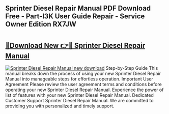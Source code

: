 ## Sprinter Diesel Repair Manual PDF Download Free - Part-l3K User Guide Repair - Service Owner Edition RX7JW

# <h2><a href="http://bc48284.oget.top/?id=Sprinter+Diesel+Repair+Manual">🔗Download New 👉🔴 Sprinter Diesel Repair Manual</a></h2>

[![Sprinter Diesel Repair Manual new download](https://i.imgur.com/5g1atiW.png)](http://bc48284.oget.top/?id=Sprinter+Diesel+Repair+Manual)
Step-by-Step Guide This manual breaks down the process of using your new Sprinter Diesel Repair Manual into manageable steps for effortless operation. Important User Agreement Please review the user agreement terms and conditions before operating your new Sprinter Diesel Repair Manual. Experience the power of list of features with your new Sprinter Diesel Repair Manual. Dedicated Customer Support Sprinter Diesel Repair Manual. We are committed to providing you with personalized and timely support.
